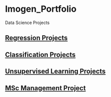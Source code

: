 # Imogen_Portfolio
Data Science Projects

## [Regression Projects](https://github.com/Auckland68/LinearRegression)

## [Classification Projects](https://github.com/Auckland68/Classification)

## [Unsupervised Learning Projects](https://github.com/Auckland68/Clustering)

## [MSc Management Project](https://github.com/Auckland68/Arun-Travel-Reviews-Analysis)

